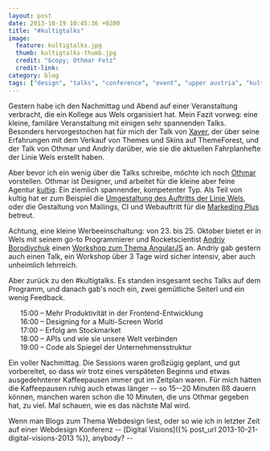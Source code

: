 ```yaml
---
layout: post
date: 2013-10-19 10:45:36 +0200
title: "#kultigtalks"
image:
  feature: kultigtalks.jpg
  thumb: kultigtalks-thumb.jpg
  credit: "&copy; Othmar Fetz"
  credit-link: 
category: blog
tags: ["design", "talks", "conference", "event", "upper austria", "kultig", "kultigtalks"]
---
```


Gestern habe ich den Nachmittag und Abend auf einer Veranstaltung verbracht, die ein Kollege aus Wels organisiert hat. Mein Fazit vorweg: eine kleine, familäre Veranstaltung mit einigen sehr spannenden Talks. Besonders hervorgestochen hat für mich der Talk von [Xaver](https://twitter.com/revaxarts), der über seine Erfahrungen mit dem Verkauf von Themes und Skins auf ThemeForest, und der Talk von Othmar und Andriy darüber, wie sie die aktuellen Fahrplanhefte der Linie Wels erstellt haben. 

Aber bevor ich ein wenig über die Talks schreibe, möchte ich noch [Othmar](https://twitter.com/fetz) vorstellen. Othmar ist Designer, und arbeitet für die kleine aber feine Agentur [kultig](http://kultig.at/). Ein ziemlich spannender, kompetenter Typ. Als Teil von kultig hat er zum Beispiel die [Umgestaltung des Auftritts der Linie Wels](http://kultig.at/arbeiten/full-service/linie-wels/), oder die Gestaltung von Mailings, CI und Webauftritt für die [Markeding Plus](http://kultig.at/arbeiten/full-service/markeding-plus/) betreut.

Achtung, eine kleine Werbeeinschaltung: von 23. bis 25. Oktober bietet er in Wels mit seinem go-to Programmierer und Rocketscientist [Andriy Borodiychuk](https://twitter.com/borodiychuk) einen [Workshop zum Thema AngularJS](http://workshops.kultig.at/index.php?id=68) an. Andriy gab gestern auch einen Talk, ein Workshop über 3 Tage wird sicher intensiv, aber auch unheimlich lehrreich.

Aber zurück zu den #kultigtalks. Es standen insgesamt sechs Talks auf dem Programm, und danach gab's noch ein, zwei gemütliche Seiterl und ein wenig Feedback.

<ol style="list-style: none;">
  <li>15:00 – Mehr Produktivität in der Frontend-Entwicklung</li>
  <li>16:00 – Designing for a Multi-Screen World</li>
  <li>17:00 – Erfolg am Stockmarket</li>
  <li>18:00 – APIs und wie sie unsere Welt verbinden</li>
  <li>19:00 – Code als Spiegel der Unternehmensstruktur</li>
</ol>

Ein voller Nachmittag. Die Sessions waren großzügig geplant, und gut vorbereitet, so dass wir trotz eines verspäteten Beginns und etwas ausgedehnterer Kaffeepausen immer gut im Zeitplan waren. Für mich hätten die Kaffeepausen ruhig auch etwas länger -- so 15--20 Minuten ßß dauern können, manchen waren schon die 10 Minuten, die uns Othmar gegeben hat, zu viel. Mal schauen, wie es das nächste Mal wird.

Wenn man Blogs zum Thema Webdesign liest, oder so wie ich in letzter Zeit auf einer Webdesign Konferenz -- [Digital Visions]({% post_url 2013-10-21-digital-visions-2013 %}), anybody? --